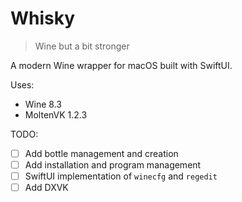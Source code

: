 # Whisky

> Wine but a bit stronger

A modern Wine wrapper for macOS built with SwiftUI.

Uses:
- Wine 8.3
- MoltenVK 1.2.3

TODO: 
- [ ] Add bottle management and creation
- [ ] Add installation and program management
- [ ] SwiftUI implementation of `winecfg` and `regedit` 
- [ ] Add DXVK
